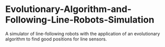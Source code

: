 # Evolutionary-Algorithm-and-Following-Line-Robots-Simulation
A simulator of line-following robots with the application of an evolutionary algorithm to find good positions for line sensors.
